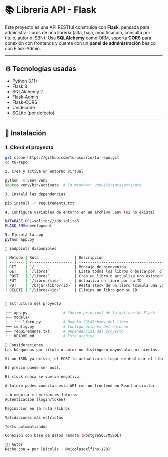 # 📚 Librería API - Flask

Este proyecto es una API RESTful construida con **Flask**, pensada para administrar libros de una librería (alta, baja, modificación, consulta por título, autor o ISBN). Usa **SQLAlchemy** como ORM, soporta **CORS** para conexión con frontends y cuenta con un **panel de administración** básico con Flask-Admin.

---

## ⚙️ Tecnologías usadas

- Python 3.11+
- Flask 3
- SQLAlchemy 2
- Flask-Admin
- Flask-CORS
- Unidecode
- SQLite (por defecto)

---

## 🧾 Instalación

### 1. Cloná el proyecto

```bash
git clone https://github.com/tu-usuario/tu-repo.git
cd tu-repo

2. Creá y activá un entorno virtual

python -m venv venv
source venv/bin/activate  # En Windows: venv\Scripts\activate

3. Instalá las dependencias

pip install -r requirements.txt

4. Configurá variables de entorno en un archivo .env (si no existe)

DATABASE_URL=sqlite:///db.sqlite3
FLASK_ENV=development

5. Ejecutá la app
python app.py

🧪 Endpoints disponibles

| Método | Ruta                | Descripción                                      |
| ------ | ------------------- | ------------------------------------------------ |
| GET    | `/`                 | Mensaje de bienvenida                            |
| GET    | `/libros`           | Lista todos los libros o busca por `q` o `isbn`  |
| POST   | `/libros`           | Crea un libro o actualiza uno existente por ISBN |
| PUT    | `/libros/<id>`      | Actualiza un libro por su ID                     |
| PUT    | `/bajar-libro/<id>` | Resta stock de un libro (simula una venta)       |
| DELETE | `/libros/<id>`      | Elimina un libro por su ID                       |


📁 Estructura del proyecto
.
├── app.py                # Código principal de la aplicación Flask
├── models/
│   └── libro.py          # Modelo SQLAlchemy del libro
├── config.py             # Configuraciones del entorno
├── requirements.txt      # Dependencias del proyecto
└── README.md             # Este archivo

🧠 Consideraciones
Las búsquedas por título o autor no distinguen mayúsculas ni acentos.

Si un ISBN ya existe, el POST lo actualiza en lugar de duplicar el libro.

El precio puede ser null.

El stock nunca se vuelve negativo.

A futuro podés conectar esta API con un frontend en React o similar.

💡 A mejorar en versiones futuras
Autenticación (login/token)

Paginación en la ruta /libros

Validaciones más estrictas

Tests automatizados

Conexión con base de datos remota (PostgreSQL/MySQL)

👨‍💻 Autor
Hecho con ❤️ por [Nicolás - @nicolasdelfino-123]
```

